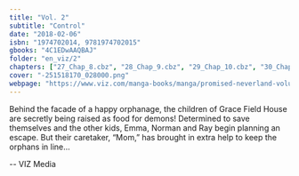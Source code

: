 ```yaml
---
title: "Vol. 2"
subtitle: "Control"
date: "2018-02-06"
isbn: "1974702014, 9781974702015"
gbooks: "4C1EDwAAQBAJ"
folder: "en_viz/2"
chapters: ["27_Chap_8.cbz", "28_Chap_9.cbz", "29_Chap_10.cbz", "30_Chap_11.cbz", "31_Chap_12.cbz", "32_Chap_13.cbz", "33_Chap_14.cbz", "34_Chap_15.cbz", "35_Chap_16.cbz"]
cover: "-251518170_028000.png"
webpage: "https://www.viz.com/manga-books/manga/promised-neverland-volume-2/product/5411"
---
```


<p>Behind the facade of a happy orphanage, the children of Grace Field House are secretly being raised as food for demons! Determined to save themselves and the other kids, Emma, Norman and Ray begin planning an escape. But their caretaker, “Mom,” has brought in extra help to keep the orphans in line...</p> -- VIZ Media